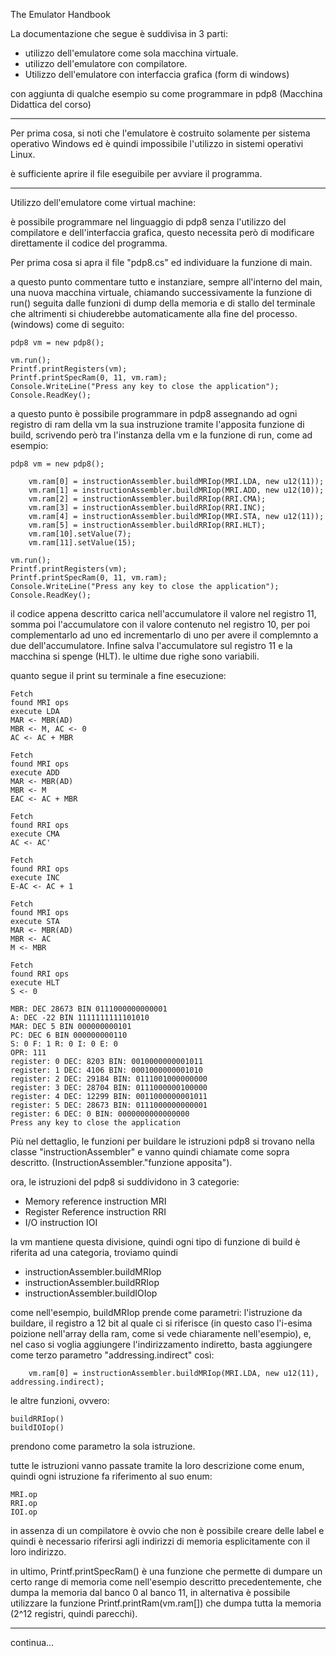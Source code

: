 The Emulator Handbook

La documentazione che segue è suddivisa in 3 parti:

- utilizzo dell'emulatore come sola macchina virtuale.
- utilizzo dell'emulatore con compilatore.
- Utilizzo dell'emulatore con interfaccia grafica (form di windows)

con aggiunta di qualche esempio su come programmare in pdp8 (Macchina Didattica del corso)

----------------------------------------------------------------------------------------------------------------------------

Per prima cosa, si noti che l'emulatore è costruito solamente per sistema operativo Windows ed è quindi impossibile l'utilizzo in sistemi operativi Linux.

è sufficiente aprire il file eseguibile per avviare il programma.

----------------------------------------------------------------------------------------------------------------------------

Utilizzo dell'emulatore come virtual machine:

è possibile programmare nel linguaggio di pdp8 senza l'utilizzo del compilatore e dell'interfaccia grafica, questo necessita però di modificare direttamente il codice del programma.

Per prima cosa si apra il file "pdp8.cs" ed individuare la funzione di main. 

a questo punto commentare tutto e instanziare, sempre all'interno del main, una nuova macchina virtuale, chiamando successivamente la funzione di run() seguita dalle funzioni di dump della memoria e di stallo del terminale che altrimenti si chiuderebbe automaticamente alla fine del processo. (windows)
come di seguito:

    pdp8 vm = new pdp8();

    vm.run();
    Printf.printRegisters(vm);
    Printf.printSpecRam(0, 11, vm.ram);
    Console.WriteLine("Press any key to close the application");
    Console.ReadKey();

a questo punto è possibile programmare in pdp8 assegnando ad ogni registro di ram della vm la sua instruzione tramite l'apposita funzione di build, scrivendo però tra l'instanza della vm e la funzione di run, 
come ad esempio:

    pdp8 vm = new pdp8();

        vm.ram[0] = instructionAssembler.buildMRIop(MRI.LDA, new u12(11));
        vm.ram[1] = instructionAssembler.buildMRIop(MRI.ADD, new u12(10));
        vm.ram[2] = instructionAssembler.buildRRIop(RRI.CMA);
        vm.ram[3] = instructionAssembler.buildRRIop(RRI.INC);
        vm.ram[4] = instructionAssembler.buildMRIop(MRI.STA, new u12(11));
        vm.ram[5] = instructionAssembler.buildRRIop(RRI.HLT);
        vm.ram[10].setValue(7);
        vm.ram[11].setValue(15);

    vm.run();
    Printf.printRegisters(vm);
    Printf.printSpecRam(0, 11, vm.ram);
    Console.WriteLine("Press any key to close the application");
    Console.ReadKey();

il codice appena descritto carica nell'accumulatore il valore nel registro 11, somma poi l'accumulatore con il valore contenuto nel registro 10, per poi complementarlo ad uno ed incrementarlo di uno per avere il complemnto a due dell'accumulatore. Infine salva l'accumulatore sul registro 11 e la macchina si spenge (HLT).
le ultime due righe sono variabili.

quanto segue il print su terminale a fine esecuzione:

    Fetch
    found MRI ops
    execute LDA
    MAR <- MBR(AD)
    MBR <- M, AC <- 0
    AC <- AC + MBR

    Fetch
    found MRI ops
    execute ADD
    MAR <- MBR(AD)
    MBR <- M
    EAC <- AC + MBR

    Fetch
    found RRI ops
    execute CMA
    AC <- AC'

    Fetch
    found RRI ops
    execute INC
    E-AC <- AC + 1

    Fetch
    found MRI ops
    execute STA
    MAR <- MBR(AD)
    MBR <- AC
    M <- MBR

    Fetch
    found RRI ops
    execute HLT
    S <- 0

    MBR: DEC 28673 BIN 0111000000000001
    A: DEC -22 BIN 1111111111101010
    MAR: DEC 5 BIN 000000000101
    PC: DEC 6 BIN 000000000110
    S: 0 F: 1 R: 0 I: 0 E: 0
    OPR: 111
    register: 0 DEC: 8203 BIN: 0010000000001011
    register: 1 DEC: 4106 BIN: 0001000000001010
    register: 2 DEC: 29184 BIN: 0111001000000000
    register: 3 DEC: 28704 BIN: 0111000000100000
    register: 4 DEC: 12299 BIN: 0011000000001011
    register: 5 DEC: 28673 BIN: 0111000000000001
    register: 6 DEC: 0 BIN: 0000000000000000
    Press any key to close the application

Più nel dettaglio, le funzioni per buildare le istruzioni pdp8 si trovano nella classe "instructionAssembler" e vanno quindi chiamate come sopra descritto. (InstructionAssembler."funzione apposita").

ora, le istruzioni del pdp8 si suddividono in 3 categorie: 

- Memory reference instruction    MRI
- Register Reference instruction  RRI
- I/O instruction                 IOI

la vm mantiene questa divisione, quindi ogni tipo di funzione di build è riferita ad una categoria, troviamo quindi 

- instructionAssembler.buildMRIop
- instructionAssembler.buildRRIop
- instructionAssembler.buildIOIop

come nell'esempio, buildMRIop prende come parametri: l'istruzione da buildare, il registro a 12 bit al quale ci si riferisce (in questo caso l'i-esima poizione nell'array della ram, come si vede chiaramente nell'esempio), e, nel caso si voglia aggiungere l'indirizzamento indiretto, basta aggiungere come terzo parametro "addressing.indirect"
così:

        vm.ram[0] = instructionAssembler.buildMRIop(MRI.LDA, new u12(11), addressing.indirect);

le altre funzioni, ovvero:

    buildRRIop()
    buildIOIop()

prendono come parametro la sola istruzione.

tutte le istruzioni vanno passate tramite la loro descrizione come enum, quindi ogni istruzione fa riferimento al suo enum:

    MRI.op
    RRI.op
    IOI.op

in assenza di un compilatore è ovvio che non è possibile creare delle label e quindi è necessario riferirsi agli indirizzi di memoria esplicitamente con il loro indirizzo.

in ultimo, Printf.printSpecRam() è una funzione che permette di dumpare un certo range di memoria come nell'esempio descritto precedentemente, che dumpa la memoria dal banco 0 al banco 11, in alternativa è possibile utilizzare la funzione Printf.printRam(vm.ram[]) che dumpa tutta la memoria (2^12 registri, quindi parecchi).

----------------------------------------------------------------------------------------------------------------------------

continua...





